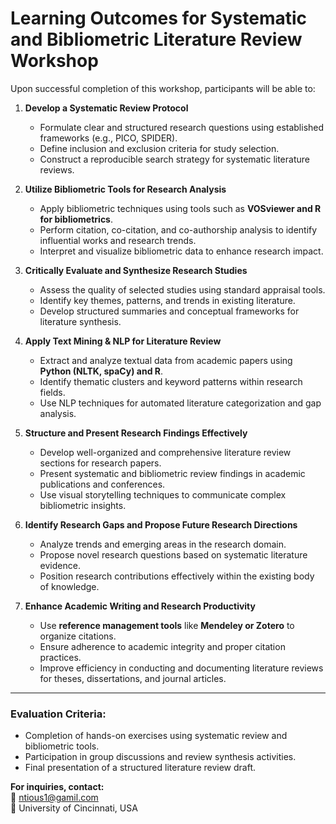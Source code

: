 # **Learning Outcomes for Systematic and Bibliometric Literature Review Workshop**

Upon successful completion of this workshop, participants will be able to:

1. **Develop a Systematic Review Protocol**  
   - Formulate clear and structured research questions using established frameworks (e.g., PICO, SPIDER).  
   - Define inclusion and exclusion criteria for study selection.  
   - Construct a reproducible search strategy for systematic literature reviews.

2. **Utilize Bibliometric Tools for Research Analysis**  
   - Apply bibliometric techniques using tools such as **VOSviewer and R for bibliometrics**.  
   - Perform citation, co-citation, and co-authorship analysis to identify influential works and research trends.  
   - Interpret and visualize bibliometric data to enhance research impact.

3. **Critically Evaluate and Synthesize Research Studies**  
   - Assess the quality of selected studies using standard appraisal tools.  
   - Identify key themes, patterns, and trends in existing literature.  
   - Develop structured summaries and conceptual frameworks for literature synthesis.

4. **Apply Text Mining & NLP for Literature Review**  
   - Extract and analyze textual data from academic papers using **Python (NLTK, spaCy) and R**.  
   - Identify thematic clusters and keyword patterns within research fields.  
   - Use NLP techniques for automated literature categorization and gap analysis.

5. **Structure and Present Research Findings Effectively**  
   - Develop well-organized and comprehensive literature review sections for research papers.  
   - Present systematic and bibliometric review findings in academic publications and conferences.  
   - Use visual storytelling techniques to communicate complex bibliometric insights.

6. **Identify Research Gaps and Propose Future Research Directions**  
   - Analyze trends and emerging areas in the research domain.  
   - Propose novel research questions based on systematic literature evidence.  
   - Position research contributions effectively within the existing body of knowledge.

7. **Enhance Academic Writing and Research Productivity**  
   - Use **reference management tools** like **Mendeley or Zotero** to organize citations.  
   - Ensure adherence to academic integrity and proper citation practices.  
   - Improve efficiency in conducting and documenting literature reviews for theses, dissertations, and journal articles.

---

### **Evaluation Criteria:**
- Completion of hands-on exercises using systematic review and bibliometric tools.
- Participation in group discussions and review synthesis activities.
- Final presentation of a structured literature review draft.

**For inquiries, contact:**  
📧 [ntious1@gamil.com](mailto:ntious1@gmail.com)  
📍 University of Cincinnati, USA


